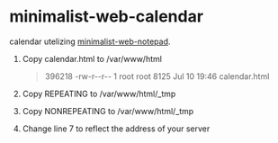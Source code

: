 # minimalist-web-calendar
calendar utelizing [minimalist-web-notepad](https://github.com/pereorga/minimalist-web-notepad).

1. Copy calendar.html to /var/www/html
   > 396218 -rw-r--r-- 1 root     root     8125 Jul 10 19:46 calendar.html

2. Copy REPEATING to /var/www/html/_tmp
3. Copy NONREPEATING to /var/www/html/_tmp
4. Change line 7 to reflect the address of your server
